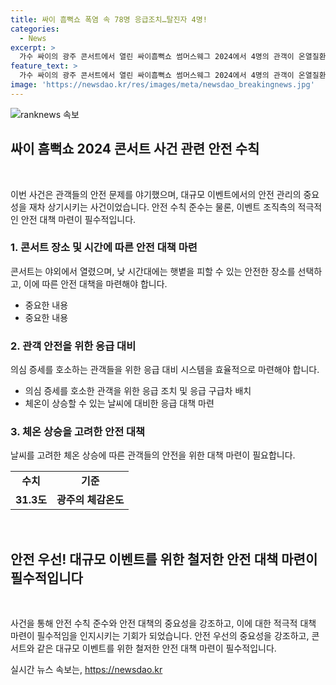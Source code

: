 ```yaml
---
title: 싸이 흠뻑쇼 폭염 속 78명 응급조치…탈진자 4명!
categories:
  - News
excerpt: >
  가수 싸이의 광주 콘서트에서 열린 싸이흠뻑쇼 썸머스웨그 2024에서 4명의 관객이 온열질환 증세로 병원으로 이송됐다. 현장에 있던 78명의 관객 또한 응급조치를 받았으며, 소방당국은 주최 측과 별도로 소방 인력 50명을 배치했다. 이에 대한 세부사항은 서구 월드컵경기장에서 7일에 열렸던 콘서트에서 발생한 것으로, 가수 싸이의 팬들 사이에서 이슈가 되고 있다.
feature_text: >
  가수 싸이의 광주 콘서트에서 열린 싸이흠뻑쇼 썸머스웨그 2024에서 4명의 관객이 온열질환 증세로 병원으로 이송됐다. 현장에 있던 78명의 관객 또한 응급조치를 받았으며, 소방당국은 주최 측과 별도로 소방 인력 50명을 배치했다. 이에 대한 세부사항은 서구 월드컵경기장에서 7일에 열렸던 콘서트에서 발생한 것으로, 가수 싸이의 팬들 사이에서 이슈가 되고 있다.
image: 'https://newsdao.kr/res/images/meta/newsdao_breakingnews.jpg'
---
```


<p><img src="https://newsdao.kr/res/images/meta/newsdao_breakingnews.jpg" alt="ranknews 속보" /></p>

<h2 data-ke-size="size26">싸이 흠뻑쇼 2024 콘서트 사건 관련 안전 수칙</h2>

<p data-ke-size="size16">&nbsp;</p>

<p>이번 사건은 관객들의 안전 문제를 야기했으며, 대규모 이벤트에서의 안전 관리의 중요성을 재차 상기시키는 사건이었습니다. 안전 수칙 준수는 물론, 이벤트 조직측의 적극적인 안전 대책 마련이 필수적입니다.</p>

<h3>1. 콘서트 장소 및 시간에 따른 안전 대책 마련</h3>

<p data-ke-size="size16">콘서트는 야외에서 열렸으며, 낮 시간대에는 햇볕을 피할 수 있는 안전한 장소를 선택하고, 이에 따른 안전 대책을 마련해야 합니다.</p>

<ul>
  <li>중요한 내용</li>
  <li>중요한 내용</li>
</ul>

<h3>2. 관객 안전을 위한 응급 대비</h3>

<p data-ke-size="size16">의심 증세를 호소하는 관객들을 위한 응급 대비 시스템을 효율적으로 마련해야 합니다.</p>

<ul>
  <li>의심 증세를 호소한 관객을 위한 응급 조치 및 응급 구급차 배치</li>
  <li>체온이 상승할 수 있는 날씨에 대비한 응급 대책 마련</li>
</ul>

<h3>3. 체온 상승을 고려한 안전 대책</h3>

<p data-ke-size="size16">날씨를 고려한 체온 상승에 따른 관객들의 안전을 위한 대책 마련이 필요합니다.</p>

<table>
  <tr>
    <td style="text-align: center; height: 17px;"><b>수치</b></td>
    <td style="text-align: center; height: 17px;"><b>기준</b></td>
  </tr>
  <tr> 
    <td style="text-align: center; height: 17px;"><b>31.3도</b></td>
    <td style="text-align: center; height: 17px;"><b>광주의 체감온도</b></td>
  </tr>
</table>

<p data-ke-size="size16">&nbsp;</p>

<h2 data-ke-size="size26">안전 우선! 대규모 이벤트를 위한 철저한 안전 대책 마련이 필수적입니다</h2>

<p data-ke-size="size16">&nbsp;</p>

<p>사건을 통해 안전 수칙 준수와 안전 대책의 중요성을 강조하고, 이에 대한 적극적 대책 마련이 필수적임을 인지시키는 기회가 되었습니다. 안전 우선의 중요성을 강조하고, 콘서트와 같은 대규모 이벤트를 위한 철저한 안전 대책 마련이 필수적입니다.</p>
실시간 뉴스 속보는, <a href="https://newsdao.kr" rel="dofollow">https://newsdao.kr</a>


